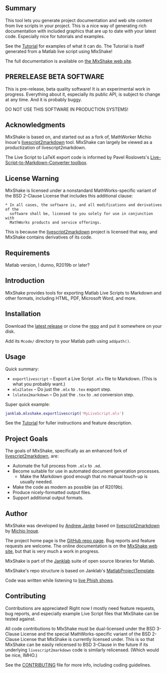 
## Summary

This tool lets you generate project documentation and web site content from live scripts in your project. This is a nice way of generating rich documentation with included graphics that are up to date with your latest code. Especially nice for tutorials and examples.

See the [Tutorial](https://mlxshake.janklab.net/Tutorial.html) for examples of what it can do. The Tutorial is itself generated from a Matlab live script using MlxShake!

The full documentation is available on [the MlxShake web site](https://mlxshake.janklab.net).

## PRERELEASE BETA SOFTWARE

This is pre-release, beta quality software! It is an experimental work in progress. Everything about it, especially its public API, is subject to change at any time. And it is probably buggy.

DO NOT USE THIS SOFTWARE IN PRODUCTION SYSTEMS!

## Acknowledgments

MlxShake is based on, and started out as a fork of, MathWorker Michio Inoue's [livescript2markdown](https://github.com/minoue-xx/livescript2markdown) tool. MlxShake can largely be viewed as a productization of livescript2markdown.

The Live Script to LaTeX export code is informed by Pavel Roslovets's [Live-Script-to-Markdown-Converter toolbox](https://github.com/roslovets/Live-Script-to-Markdown-Converter).

## License Warning

MlxShake is licensed under a nonstandard MathWorks-specific variant of the BSD 2-Clause License that includes this additional clause:

```text
* In all cases, the software is, and all modifications and derivatives of the
  software shall be, licensed to you solely for use in conjunction with
  MathWorks products and service offerings.
```

This is because the [livescript2markdown](https://github.com/minoue-xx/livescript2markdown) project is licensed that way, and MlxShake contains derivatives of its code.

## Requirements

Matlab version, I dunno, R2019b or later?

## Introduction

MlxShake provides tools for exporting Matlab Live Scripts to Markdown and other formats, including HTML, PDF, Microsoft Word, and more.

## Installation

Download the [latest release](https://github.com/janklab/MlxShake/releases) or clone the [repo](https://github.com/janklab/MlxShake) and put it somewhere on your disk.

Add its `Mcode/` directory to your Matlab path using `addpath()`.

## Usage

Quick summary:

* `exportlivescript` – Export a Live Script `.mlx` file to Markdown. (This is what you probably want.)
* `mlx2latex` – Do just the `.mlx` to `.tex` export step.
* `lslatex2markdown` – Do just the `.tex` to `.md` conversion step.

Super quick example:

```matlab
janklab.mlxshake.exportlivescript('MyLiveScript.mlx')
```

See the [Tutorial](https://mlxshake.janklab.net/Tutorial.html) for fuller instructions and feature description.

## Project Goals

The goals of MlxShake, specifically as an enhanced fork of [livescript2markdown](https://github.com/minoue-xx/livescript2markdown), are:

* Automate the full process from `.mlx` to `.md`.
* Become suitable for use in automated document generation processes.
  * Make the Markdown good enough that no manual touch-up is usually needed.
* Make the code as modern as possible (as of R2019b).
* Produce nicely-formatted output files.
* Support additional output formats.

## Author

MlxShake was developed by [Andrew Janke](https://apjanke.net) based on [livescript2markdown](https://github.com/minoue-xx/livescript2markdown) by [Michio Inoue](https://github.com/minoue-xx).

The project home page is the [GitHub repo page](https://github.com/janklab/MlxShake). Bug reports and feature requests are welcome. The online documentation is on the [MlxShake web site](https://mlxshake.janklab.net), but that is very much a work in progress.

MlxShake is part of the [Janklab](https://janklab.net) suite of open source libraries for Matlab.

MlxShake's repo structure is based on Janklab's [MatlabProjectTemplate](https://github.com/apjanke/MatlabProjectTemplate).

Code was written while listening to [live Phish shows](https://www.livephish.com/).

## Contributing

Contributions are appreciated! Right now I mostly need feature requests, bug reports, and especially example Live Script files that MlxShake can be tested against.

All code contributions to MlxShake must be dual-licensed under the BSD 3-Clause License and the special MathWorks-specific variant of the BSD 2-Clause License that MlxShake is currently licensed under. This is so that MlxShake can be easily relicensed to BSD 3-Clause in the future if its underlying `livescript2markdown` code is similarly relicensed. (Which would be nice, IMHO.)

See the [CONTRIBUTING](https://github.com/janklab/MlxShake/blob/master/.github/CONTRIBUTING.md) file for more info, including coding guidelines.
